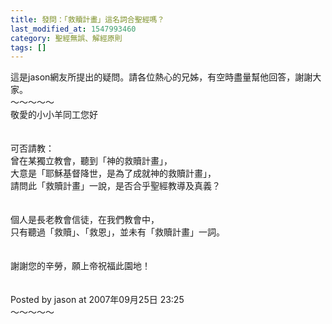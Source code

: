 ```yaml
---
title: 發問：「救贖計畫」這名詞合聖經嗎？
last_modified_at: 1547993460
category: 聖經無誤、解經原則
tags: []
---
```


<p>這是jason網友所提出的疑問。請各位熱心的兄姊，有空時盡量幫他回答，謝謝大家。<br/><!--more-->～～～～～<br/>敬愛的小小羊同工您好<br/><br/><br/>可否請教：<br/>曾在某獨立教會，聽到「神的救贖計畫」，<br/>大意是「耶穌基督降世，是為了成就神的救贖計畫」，<br/>請問此「救贖計畫」一說，是否合乎聖經教導及真義？<br/><br/><br/>個人是長老教會信徒，在我們教會中，<br/>只有聽過「救贖」、「救恩」，並未有「救贖計畫」一詞。<br/><br/><br/>謝謝您的辛勞，願上帝祝福此園地！<br/><br/><br/>Posted by jason at 2007年09月25日 23:25 <br/>～～～～～<br/></p>